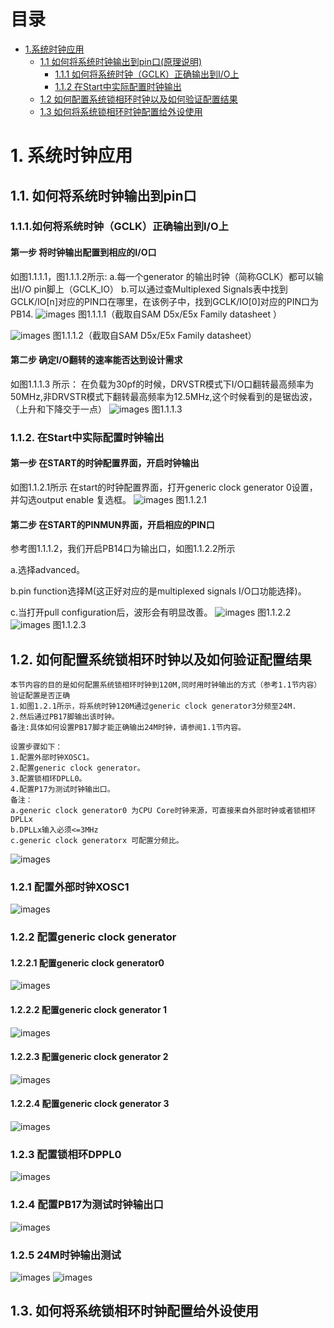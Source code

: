 # 目录
* [1.系统时钟应用](#1-系统时钟应用)
  * [1.1 如何将系统时钟输出到pin口(原理说明)](#11-如何将系统时钟输出到pin口)
    * [1.1.1 如何将系统时钟（GCLK）正确输出到I/O上](#111-如何将系统时钟（GCLK）正确输出到I/O上)
    * [1.1.2 在Start中实际配置时钟输出](#112-在Start中实际配置时钟输出)
  * [1.2 如何配置系统锁相环时钟以及如何验证配置结果](#12-如何配置系统锁相环时钟以及如何验证配置结果)
  * [1.3 如何将系统锁相环时钟配置给外设使用](#13-如何将系统锁相环时钟配置给外设使用)
  


# 1. 系统时钟应用
## 1.1. 如何将系统时钟输出到pin口

### 1.1.1.如何将系统时钟（GCLK）正确输出到I/O上
#### 第一步 将时钟输出配置到相应的I/O口
如图1.1.1.1，图1.1.1.2所示:
a.每一个generator 的输出时钟（简称GCLK）都可以输出I/O pin脚上（GCLK_IO）
b.可以通过查Multiplexed Signals表中找到GCLK/IO[n]对应的PIN口在哪里，在该例子中，找到GCLK/IO[0]对应的PIN口为PB14.
![images](https://github.com/yuchengstudio/SAMD51/blob/master/aplication_note/pictures/sysclock_004.jpg)
图1.1.1.1（截取自SAM D5x/E5x Family datasheet ）

![images](https://github.com/yuchengstudio/SAMD51/blob/master/aplication_note/pictures/sysclock_005.jpg)
图1.1.1.2（截取自SAM D5x/E5x Family datasheet）

#### 第二步 确定I/O翻转的速率能否达到设计需求
如图1.1.1.3 所示：
在负载为30pf的时候，DRVSTR模式下I/O口翻转最高频率为50MHz,非DRVSTR模式下翻转最高频率为12.5MHz,这个时候看到的是锯齿波，（上升和下降交于一点）
![images](https://github.com/yuchengstudio/SAMD51/blob/master/aplication_note/pictures/sysclock_002.jpg)
图1.1.1.3

### 1.1.2. 在Start中实际配置时钟输出
#### 第一步 在START的时钟配置界面，开启时钟输出
如图1.1.2.1所示
在start的时钟配置界面，打开generic clock generator 0设置，并勾选output enable 复选框。
![images](https://github.com/yuchengstudio/SAMD51/blob/master/aplication_note/pictures/sysclock_003.jpg)
图1.1.2.1

#### 第二步 在START的PINMUN界面，开启相应的PIN口
参考图1.1.1.2，我们开启PB14口为输出口，如图1.1.2.2所示 

a.选择advanced。

b.pin function选择M(这正好对应的是multiplexed signals I/O口功能选择)。

c.当打开pull configuration后，波形会有明显改善。
![images](https://github.com/yuchengstudio/SAMD51/blob/master/aplication_note/pictures/sysclock_006.jpg)
图1.1.2.2
![images](https://github.com/yuchengstudio/SAMD51/blob/master/aplication_note/pictures/sysclock_007.jpg)
图1.1.2.3




  
## 1.2. 如何配置系统锁相环时钟以及如何验证配置结果
```
本节内容的目的是如何配置系统锁相环时钟到120M,同时用时钟输出的方式（参考1.1节内容）验证配置是否正确
1.如图1.2.1所示，将系统时钟120M通过generic clock generator3分频至24M.
2.然后通过PB17脚输出该时钟。
备注:具体如何设置PB17脚才能正确输出24M时钟，请参阅1.1节内容。
```
```
设置步骤如下：
1.配置外部时钟XOSC1。
2.配置generic clock generator。
3.配置锁相环DPLL0。
4.配置P17为测试时钟输出口。
备注：
a.generic clock generator0 为CPU Core时钟来源，可直接来自外部时钟或者锁相环DPLLx
b.DPLLx输入必须<=3MHz
c.generic clock generatorx 可配置分频比。
```
![images](https://github.com/yuchengstudio/SAMD51/blob/master/aplication_note/pictures/sysclock_008.jpg)

### 1.2.1 配置外部时钟XOSC1
![images](https://github.com/yuchengstudio/SAMD51/blob/master/aplication_note/pictures/sysclock_009.jpg)

### 1.2.2 配置generic clock generator
#### 1.2.2.1 配置generic clock generator0
![images](https://github.com/yuchengstudio/SAMD51/blob/master/aplication_note/pictures/sysclock_011.jpg)

#### 1.2.2.2 配置generic clock generator 1
![images](https://github.com/yuchengstudio/SAMD51/blob/master/aplication_note/pictures/sysclock_012.jpg)

#### 1.2.2.3 配置generic clock generator 2
![images](https://github.com/yuchengstudio/SAMD51/blob/master/aplication_note/pictures/sysclock_013.jpg)

#### 1.2.2.4 配置generic clock generator 3
![images](https://github.com/yuchengstudio/SAMD51/blob/master/aplication_note/pictures/sysclock_014.jpg)

### 1.2.3 配置锁相环DPPL0
![images](https://github.com/yuchengstudio/SAMD51/blob/master/aplication_note/pictures/sysclock_010.jpg)

### 1.2.4 配置PB17为测试时钟输出口
![images](https://github.com/yuchengstudio/SAMD51/blob/master/aplication_note/pictures/sysclock_015.jpg)


### 1.2.5 24M时钟输出测试
![images](https://github.com/yuchengstudio/SAMD51/blob/master/aplication_note/pictures/sysclock_016.jpg)
![images](https://github.com/yuchengstudio/SAMD51/blob/master/aplication_note/pictures/sysclock_017.jpg)


## 1.3. 如何将系统锁相环时钟配置给外设使用








